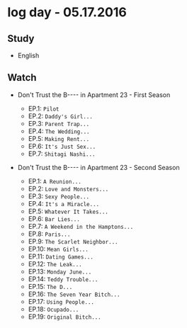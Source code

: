 # log day - 05.17.2016

## Study

- English


## Watch

- Don't Trust the B---- in Apartment 23 - First Season
  - EP.1: `Pilot`
  - EP.2: `Daddy's Girl...`
  - EP.3: `Parent Trap...`
  - EP.4: `The Wedding...`
  - EP.5: `Making Rent...`
  - EP.6: `It's Just Sex...`
  - EP.7: `Shitagi Nashi...`

- Don't Trust the B---- in Apartment 23 - Second Season
  - EP.1: `A Reunion...`
  - EP.2: `Love and Monsters...`
  - EP.3: `Sexy People...`
  - EP.4: `It's a Miracle...`
  - EP.5: `Whatever It Takes...`
  - EP.6: `Bar Lies...`
  - EP.7: `A Weekend in the Hamptons...`
  - EP.8: `Paris...`
  - EP.9: `The Scarlet Neighbor...`
  - EP.10: `Mean Girls...`
  - EP.11: `Dating Games...`
  - EP.12: `The Leak...`
  - EP.13: `Monday June...`
  - EP.14: `Teddy Trouble...`
  - EP.15: `The D...`
  - EP.16: `The Seven Year Bitch...`
  - EP.17: `Using People...`
  - EP.18: `Ocupado...`
  - EP.19: `Original Bitch...`
